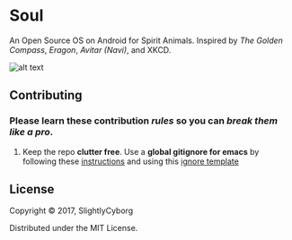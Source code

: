 # Soul

An Open Source OS  on Android for Spirit Animals. 
Inspired by *The Golden Compass*, *Eragon*, *Avitar (Navi)*, and XKCD.

![alt text](https://raw.githubusercontent.com/SlightlyCyborg/life.daemon/master/require_soul.png)

## Contributing

### Please learn these contribution _rules_ so you can _break them like a pro_. 

1. Keep the repo **clutter free**. Use a **global gitignore for emacs** by following these [instructions](https://help.github.com/articles/ignoring-files/#create-a-global-gitignore) and using this [ignore template](https://github.com/github/gitignore/blob/master/Global/Emacs.gitignore)

## License


Copyright © 2017, SlightlyCyborg

Distributed under the MIT License.
